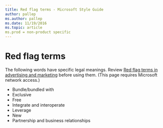 ```yaml
---
title: Red flag terms - Microsoft Style Guide
author: pallep
ms.author: pallep
ms.date: 11/19/2016
ms.topic: article
ms.prod = non-product specific
---
```


# Red flag terms

The following words have specific legal meanings. Review [Red flag terms in advertising and marketing](https://microsoft.sharepoint.com/sites/lcaweb/Home/Marketing/Marketing-and-Advertising-Content/Red-Flag-Terms) before using them. (This page requires Microsoft network access.) 

  - Bundle/bundled with
  - Exclusive
  - Free
  - Integrate and interoperate 
  - Leverage
  - New
  - Partnership and business relationships
